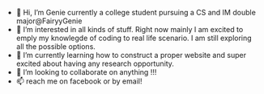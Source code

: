 - 👋 Hi, I’m Genie currently a college student pursuing a CS and IM double major@FairyyGenie
- 👀 I’m interested in all kinds of stuff. Right now mainly I am excited to emply my knowlegde of coding to real life scenario. I am still exploring all the possible options.
- 🌱 I’m currently learning how to construct a proper website and super excited about having any research opportunity.
- 💞️ I’m looking to collaborate on anything !!!
- 📫 reach me on facebook or by email!

<!---
FairyyGenie/FairyyGenie is a ✨ special ✨ repository because its `README.md` (this file) appears on your GitHub profile.
You can click the Preview link to take a look at your changes.
--->
